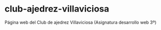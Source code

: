 # club-ajedrez-villaviciosa
Página web del Club de ajedrez Villaviciosa (Asignatura desarrollo web 3º)
